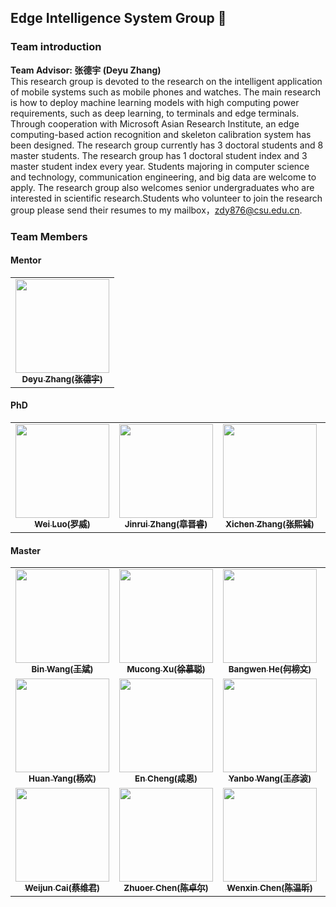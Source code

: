 ## Edge Intelligence System Group 👋

### Team introduction
**Team Advisor: 张德宇 (Deyu Zhang)**<br> 
This research group is devoted to the research on the intelligent application of mobile systems such as mobile phones and watches. The main research is how to deploy machine learning models with high computing power requirements, such as deep learning, to terminals and edge terminals. Through cooperation with Microsoft Asian Research Institute, an edge computing-based action recognition and skeleton calibration system has been designed. The research group currently has 3 doctoral students and 8 master students. The research group has 1 doctoral student index and 3 master student index every year. Students majoring in computer science and technology, communication engineering, and big data are welcome to apply. The research group also welcomes senior undergraduates who are interested in scientific research.Students who volunteer to join the research group please send their resumes to my mailbox，zdy876@csu.edu.cn.





### Team Members

#### Mentor
<table>
<tr>
<td align="center"><a href="https://github.com/Deyujonney"><img src="https://avatars.githubusercontent.com/u/38066171?v=4?s=150" width="150px;" alt=""/><br /><sub><b>Deyu Zhang(张德宇)</b></sub></a><br /></td>
</tr>
</table>


#### PhD

<table>
<tr>
<td align="center"><a href="https://github.com/Rorwey"><img src="https://avatars.githubusercontent.com/u/15143806?v=4?s=150" width="150px;" alt=""/><br /><sub><b>Wei Luo(罗威)</b></sub></a><br /></td>
<td align="center"><a href="https://github.com/ZJR-CSU"><img src="https://avatars.githubusercontent.com/u/25000811?v=4?s=150" width="150px;" alt=""/><br /><sub><b>Jinrui Zhang(章晋睿)</b></sub></a><br /></td>
<td align="center"><a href="https://github.com/ZXiiiC"><img src="https://avatars.githubusercontent.com/u/72813202?v=4?s=150" width="150px;" alt=""/><br /><sub><b>Xichen Zhang(张熙铖)</b></sub></a><br /></td>
<td align="center"><a href="https://github.com/FuchengJia1996"><img src="https://avatars.githubusercontent.com/u/75013397?v=4?s=150" width="150px;" alt=""/><br /><sub><b>Fuchen Jia(贾富城)</b></sub></a><br /></td>
</table>


#### Master

<table>
<tr>
<td align="center"><a href="https://github.com/wangbin1002"><img src="https://avatars.githubusercontent.com/u/26839456?v=4?s=150" width="150px;" alt=""/><br /><sub><b>Bin Wang(王斌)</b></sub></a><br /></td>
<td align="center"><a href="https://github.com/xumucong"><img src="https://avatars.githubusercontent.com/u/29012078?v=4?s=150" width="150px;" alt=""/><br /><sub><b>Mucong Xu(徐慕聪)</b></sub></a><br /></td>
<td align="center"><a href="https://github.com/BangwenHe"><img src="https://avatars.githubusercontent.com/u/32662175?v=4?s=150" width="150px;" alt=""/><br /><sub><b>Bangwen He(何榜文)</b></sub></a><br /></td>
<td align="center"><a href="https://github.com/Geeksun2018"><img src="https://avatars.githubusercontent.com/u/42086593?v=4?s=150" width="150px;" alt=""/><br /><sub><b>Wang Sun(孙旺)</b></sub></a><br /></td>
</tr>
<tr>
<td align="center"><a href="https://github.com/SheepHuan"><img src="https://avatars.githubusercontent.com/u/48245110?v=4?s=150" width="150px;" alt=""/><br /><sub><b>Huan Yang(杨欢)</b></sub></a><br /></td>
<td align="center"><a href="https://github.com/OrangeFower"><img src="https://avatars.githubusercontent.com/u/50410627?v=4?s=150" width="150px;" alt=""/><br /><sub><b>En Cheng(成恩)</b></sub></a><br /></td>
<td align="center"><a href="https://github.com/wangyanbo1993"><img src="https://avatars.githubusercontent.com/u/53209910?v=4?s=150" width="150px;" alt=""/><br /><sub><b>Yanbo Wang(王彦波)</b></sub></a><br /></td>
<td align="center"><a href="https://github.com/chestnut0912"><img src="https://avatars.githubusercontent.com/u/76651653?v=4?s=150" width="150px;" alt=""/><br /><sub><b>Yunhao Li(李云皓)</b></sub></a><br /></td>
</tr>
<tr>
<td align="center"><a href="https://github.com/TsaiVikin"><img src="https://avatars.githubusercontent.com/u/78303554?v=4?s=150" width="150px;" alt=""/><br /><sub><b>Weijun Cai(蔡维君)</b></sub></a><br /></td>
<td align="center"><a href="https://github.com/chenzhuoer"><img src="https://avatars.githubusercontent.com/u/82086797?v=4?s=150" width="150px;" alt=""/><br /><sub><b>Zhuoer Chen(陈卓尔)</b></sub></a><br /></td>
<td align="center"><a href="https://github.com/Storagebox828"><img src="https://avatars.githubusercontent.com/u/102845669?v=4?s=150" width="150px;" alt=""/><br /><sub><b>Wenxin Chen(陈温昕)</b></sub></a><br /></td>
</tr>
</table>


